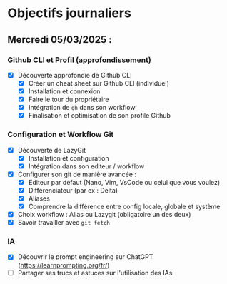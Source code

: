 # Objectifs journaliers

## Mercredi 05/03/2025 :

### Github CLI et Profil (approfondissement)

- [x] Découverte approfondie de Github CLI
  - [x] Créer un cheat sheet sur Github CLI (individuel)
  - [x] Installation et connexion
  - [x] Faire le tour du propriétaire
  - [x] Intégration de `gh` dans son workflow
  - [x] Finalisation et optimisation de son profile Github

### Configuration et Workflow Git

- [x] Découverte de LazyGit
  - [x] Installation et configuration
  - [x] Intégration dans son editeur / workflow
- [x] Configurer son git de manière avancée :
  - [x] Editeur par défaut (Nano, Vim, VsCode ou celui que vous voulez)
  - [x] Différenciateur (par ex : Delta)
  - [x] Aliases
  - [x] Comprendre la différence entre config locale, globale et système
- [x] Choix workflow : Alias ou Lazygit (obligatoire un des deux)
- [x] Savoir travailler avec `git fetch`

### IA

- [x] Découvrir le prompt engineering sur ChatGPT (https://learnprompting.org/fr/)
- [ ] Partager ses trucs et astuces sur l'utilisation des IAs
